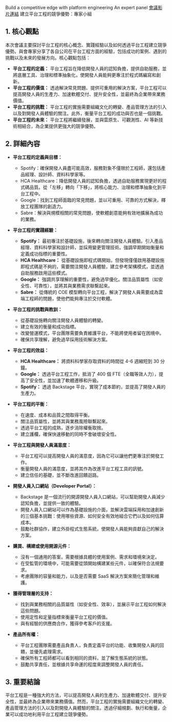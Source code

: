 Build a competitive edge with platform engineering An expert panel
[會議影片連結](https://www.youtube.com/watch?v=68PN_F-7cwA)
建立平台工程的競爭優勢：專家小組

## 1. 核心觀點

本次會議主要探討平台工程的核心概念、實踐經驗以及如何透過平台工程建立競爭優勢。與會專家分享了各自公司在平台工程方面的經驗，包括成功的案例、遇到的挑戰以及未來的發展方向。核心觀點包括：

*   **平台工程的定義：** 平台工程旨在降低開發人員的認知負擔，提供自助服務，並將底層工具、治理和標準抽象化，使開發人員能夠更專注於程式碼編寫和創新。
*   **平台工程的價值：** 透過解決常見問題、提供可重用的解決方案，平台工程可以提高開發人員的生產力、加速軟體交付、提升安全性，並最終為企業帶來業務價值。
*   **平台工程的挑戰：** 平台工程的實施需要組織文化的轉變、產品管理方法的引入以及對開發人員體驗的關注。此外，衡量平台工程的成功與否也是一個挑戰。
*   **平台工程的未來：** 平台工程將繼續發展，並與雲原生、可觀測性、AI 等新技術相結合，為企業提供更強大的競爭優勢。

## 2. 詳細內容

*   **平台工程的定義與目標：**
    *   Spotify：確保開發人員盡可能高效，服務對象不僅限於工程師，還包括產品經理、設計師、資料科學家等。
    *   HCA Healthcare：降低開發人員的認知負擔，透過自助服務實現更好的程式碼品質。從「左移」轉向「下移」，將核心能力、治理和標準抽象化到平台工程中。
    *   Google：找到工程師面臨的常見問題，並以可重用、可靠的方式解決，釋放工程團隊的創造力。
    *   Sabre：解決與規模相關的常見問題，使軟體創意能夠有效地擴展為成功的業務。

*   **平台工程的實踐經驗：**
    *   **Spotify：** 最初專注於基礎設施，後來轉向關注開發人員體驗。引入產品經理、資料科學家和設計師，並採用變更管理技術。強調早期開始衡量和定義成功指標的重要性。
    *   **HCA Healthcare：** 從基礎設施即程式碼開始，但發現僅僅啟用基礎設施即程式碼是不夠的，需要關注開發人員體驗，建立參考架構模式，並透過自助服務啟用這些模式。
    *   **Google：** 強調共享理解的重要性，避免過早優化。關注品質屬性（如安全性、可靠性），並將其與業務需求聯繫起來。
    *   **Sabre：** 從傳統的 COE 模型轉向平台工程，解決了開發人員需要成為雲端工程師的問題，使他們能夠專注於交付軟體。

*   **平台工程的挑戰與教訓：**
    *   從基礎設施轉向關注開發人員體驗的轉變。
    *   建立有效的衡量和成功指標。
    *   改變營運模式，平台團隊需要負責維護平台，不能將使用者留在困境中。
    *   確保共享理解，避免過早採用技術解決方案。

*   **平台工程的效益：**
    *   **HCA Healthcare：** 將資料科學家存取資料的時間從 4-6 週縮短到 30 分鐘。
    *   **Google：** 透過平台工程工作，抵消了 400 個 FTE（全職等效人力），提高了安全性，並加速了軟體遷移和升級。
    *   **Spotify：** 透過 Backstage 平台，實現了成本節約，並提高了開發人員的生產力。

*   **平台工程的平衡：**
    *   在速度、成本和品質之間取得平衡。
    *   關注品質屬性，並將其與業務風險聯繫起來。
    *   透過平台工程的成熟，逐步消除權衡取捨。
    *   建立護欄，確保快速移動的同時不會破壞安全性。

*   **平台工程與開發人員滿意度：**
    *   平台工程可以提高開發人員的滿意度，因為它可以讓他們更專注於開發工作。
    *   衡量開發人員的滿意度，並將其作為改進平台工程工具的訊號。
    *   建立信任的基礎，並不斷改進回饋迴路。

*   **開發人員入口網站（Developer Portal）：**
    *   Backstage 是一個流行的開源開發人員入口網站，可以幫助開發人員減少認知負擔，並提供一致的體驗。
    *   開發人員入口網站可以作為基礎設施的介面，並解決雲端採用和加速創新的三個基本挑戰：使用哪些資源、如何安全有效地組合它們以及如何估算成本。
    *   鼓勵社群協作，建立外掛程式生態系統，使開發人員能夠貢獻自己的解決方案。

*   **購買、構建或使用開源元件：**
    *   沒有一個通用的答案，需要根據具體的使用案例、需求和環境來決定。
    *   在受監管的環境中，可能需要從頭開始構建某些元件，以確保符合法規要求。
    *   考慮團隊的容量和能力，以及是否需要 SaaS 解決方案來簡化管理和維護。

*   **獲得管理層的支持：**
    *   找到與業務相關的品質屬性（如安全性、效率），並展示平台工程如何解決這些問題。
    *   使用定性和定量指標來衡量平台工程的價值。
    *   與有經驗的供應商合作，獲得參考客戶的支援。

*   **產品所有權：**
    *   平台工程團隊需要產品負責人，負責定義平台的功能、收集開發人員的回饋，並優先處理需求。
    *   確保所有工程師都可以看到相同的資料，並了解生態系統的狀態。
    *   鼓勵共享責任，並根據共享命運的程度來調整開發人員的責任。

## 3. 重要結論

平台工程是一種強大的方法，可以提高開發人員的生產力、加速軟體交付、提升安全性，並最終為企業帶來業務價值。然而，平台工程的實施需要組織文化的轉變、產品管理方法的引入以及對開發人員體驗的關注。透過仔細規劃、執行和衡量，企業可以成功地利用平台工程建立競爭優勢。
